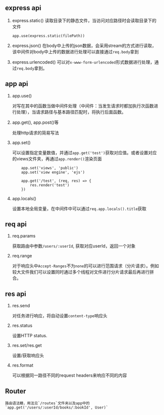 ## express api

1. express.static()
    读取目录下的静态文件，当访问对应路径时会读取目录下的文件
    ``` express.static()
    app.use(express.static(filePath))
    ```

2. express.json()
    在body中上传的json数据，会采用stream的方式进行读取，该中间件对body中上传的数据进行处理可以直接通过`req.body`拿到
    
3. express.urlencoded()
    可以对`x-www-form-urlencoded`形式数据进行处理，通过`req.body`拿到。
    

## app api

1. app.use()

    对写在其中的函数当做中间件处理（中间件：当发生请求时都加执行次函数进行处理），当请求路径与基本路径匹配时，将执行后面函数。
    
2. app.get(), app.post()等

    处理http请求的简易写法
    
3. app.set()

    可以设置指定变量数值，并通过`app.get('test')`获取对应值。或者设置对应的views文件夹，再通过`app.render()`渲染页面
    ```
        app.set('views', 'public')
        app.set('view engine', 'ejs')
        
        app.get('/test', (req, res) => {
            res.render('test')
        })
    ```

4. app.locals()

    设置本地全局变量，在中间件中可以通过`req.app.locals().title`获取
    
## req api

1. req.params

    获取路由中参数`/users/:userId`, 获取对应userId，返回一个对象

2. req.range
    
    对于响应头中`Accept-Ranges`不为`none`的可以进行范围请求（分片请求）。例如较大文件我们可以设置同时通过多个线程对文件进行分片请求最后再进行拼合。
    
## res api

1. res.send

   对任务进行响应，将自动设置`content-type`响应头
   
2. res.status
    
    设置HTTP status.

3. res.set/res.get

    设置/获取响应头

4. res.format

    可以根据同一路径不同的request headers来响应不同的内容
    
## Router 

    路由语法糖，用法见`/routes`文件夹以及app中的`app.get('/users/:userId/books/:bookId', User)`
